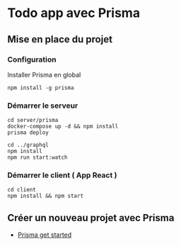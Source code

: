 # Todo app avec Prisma

## Mise en place du projet

### Configuration

Installer Prisma en global

```
npm install -g prisma
```

### Démarrer le serveur

```
cd server/prisma
docker-compose up -d && npm install
prisma deploy

cd ../graphql
npm install
npm run start:watch
```

### Démarrer le client ( App React )

```
cd client
npm install && npm start
```

## Créer un nouveau projet avec Prisma

- [Prisma get started](https://v1.prisma.io/docs/1.34/get-started/01-setting-up-prisma-new-database-JAVASCRIPT-a002/)
